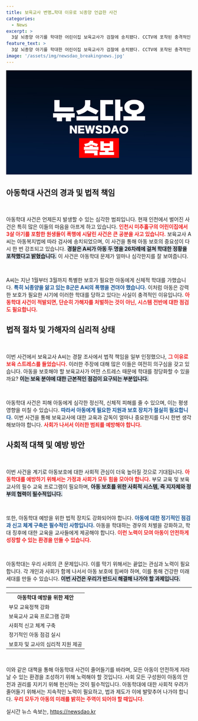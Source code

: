 ```yaml
---
title: 보육교사 변명…학대 이유로 뇌종양 언급한 사건
categories:
  - News
excerpt: >
  3살 뇌종양 아기를 학대한 어린이집 보육교사가 검찰에 송치됐다. CCTV에 포착된 충격적인 폭행 장면! 아동학대의 전말과 보육교사의 변명은 무엇일까? 클릭 필수!
feature_text: >
  3살 뇌종양 아기를 학대한 어린이집 보육교사가 검찰에 송치됐다. CCTV에 포착된 충격적인 폭행 장면! 아동학대의 전말과 보육교사의 변명은 무엇일까? 클릭 필수!
image: '/assets/img/newsdao_breakingnews.jpg'
---
```


<p><img src="/assets/img/newsdao_breakingnews.jpg" alt="ontimetimes 속보" /></p>

<h2 data-ke-size="size26">아동학대 사건의 경과 및 법적 책임</h2>

<p data-ke-size="size16">&nbsp;</p>

<p>아동학대 사건은 언제든지 발생할 수 있는 심각한 범죄입니다. 현재 인천에서 벌어진 사건은 특히 많은 이들의 마음을 아프게 하고 있습니다. <b><span style="color: #ee2323;">인천시 미추홀구의 어린이집에서 3살 아기를 포함한 원생들이 폭행에 시달린 사건은 큰 공분을 사고 있습니다.</span></b> 보육교사 A씨는 아동복지법에 따라 검사에 송치되었으며, 이 사건을 통해 아동 보호의 중요성이 다시 한 번 강조되고 있습니다. <b><span style="background-color: #21538527;">경찰은 A씨가 아동 두 명을 26차례에 걸쳐 학대한 정황을 포착했다고 밝혔습니다.</span></b> 이 사건은 아동학대 문제가 얼마나 심각한지를 잘 보여줍니다. </p>

<p data-ke-size="size16">&nbsp;</p>

<p>A씨는 지난 1월부터 3월까지 특별한 보호가 필요한 아동에게 신체적 학대를 가했습니다. <b><span style="color: #1a5490;">특히 뇌종양을 앓고 있는 B군은 A씨의 폭행을 견뎌야 했습니다.</span></b> 이처럼 아동은 강력한 보호가 필요한 시기에 이러한 학대를 당하고 있다는 사실이 충격적인 이유입니다. <b><span style="color: #ee2323;">아동학대 사건이 적발되면, 단순히 가해자를 처벌하는 것이 아닌, 시스템 전반에 대한 점검도 필요합니다.</span></b> </p>

<h2 data-ke-size="size26">법적 절차 및 가해자의 심리적 상태</h2>

<p data-ke-size="size16">&nbsp;</p>

<p>이번 사건에서 보육교사 A씨는 경찰 조사에서 법적 책임을 일부 인정했으나, <b><span style="color: #ee2323;">그 이유로 보육 스트레스를 들었습니다.</span></b> 이러한 주장에 대해 많은 이들은 여전히 의구심을 갖고 있습니다. 아동을 보호해야 할 보육교사가 어떤 스트레스 때문에 학대를 정당화할 수 있을까요? <b><span style="background-color: #21538527;">이는 보육 분야에 대한 근본적인 점검이 요구되는 부분입니다.</span></b></p>

<p data-ke-size="size16">&nbsp;</p>

<p>아동학대 사건은 피해 아동에게 심각한 정신적, 신체적 피해를 줄 수 있으며, 이는 평생 영향을 미칠 수 있습니다. <b><span style="color: #1a5490;">따라서 아동에게 필요한 지원과 보호 장치가 절실히 필요합니다.</span></b> 이번 사건을 통해 보육교사에 대한 교육과 감독이 얼마나 중요한지를 다시 한번 생각해보아야 합니다. <b><span style="color: #ee2323;">사회가 나서서 이러한 범죄를 예방해야 합니다.</span></b></p>

<h2 data-ke-size="size26">사회적 대책 및 예방 방안</h2>

<p data-ke-size="size16">&nbsp;</p>

<p>이번 사건을 계기로 아동보호에 대한 사회적 관심이 더욱 높아질 것으로 기대됩니다. <b><span style="color: #ee2323;">아동학대를 예방하기 위해서는 가정과 사회가 모두 힘을 모아야 합니다.</span></b> 부모 교육 및 보육교사의 필수 교육 프로그램이 필요하며, <b><span style="background-color: #21538527;">아동 보호를 위한 사회적 시스템, 즉 지자체와 정부의 협력이 필수적입니다.</span></b> </p>

<p data-ke-size="size16">&nbsp;</p>

<p>또한, 아동학대 예방을 위한 법적 장치도 강화되어야 합니다. <b><span style="color: #1a5490;">아동에 대한 정기적인 점검과 신고 체계 구축은 필수적인 사항입니다.</span></b> 아동을 학대하는 경우의 처벌을 강화하고, 학대 징후에 대한 교육을 교사들에게 제공해야 합니다. <b><span style="color: #ee2323;">이런 노력이 모여 아동이 안전하게 성장할 수 있는 환경을 만들 수 있습니다.</span></b></p>

<p data-ke-size="size16">&nbsp;</p>

<p>아동학대는 우리 사회의 큰 문제입니다. 이를 막기 위해서는 끝없는 관심과 노력이 필요합니다. 각 개인과 사회가 함께 나서서 아동 보호에 힘써야 하며, 이를 통해 건강한 미래 세대를 만들 수 있습니다. <b><span style="background-color: #21538527;">이번 사건은 우리가 반드시 해결해 나가야 할 과제입니다.</span></b> </p>

<hr>

<table style="width:100%;">
  <tr>
    <td style="text-align: center; height: 17px;"><b>아동학대 예방을 위한 제안</b></td>
  </tr>
  <tr>
    <td>부모 교육정책 강화</td>
  </tr>
  <tr>
    <td>보육교사 교육 프로그램 강화</td>
  </tr>
  <tr>
    <td>사회적 신고 체계 구축</td>
  </tr>
  <tr>
    <td>정기적인 아동 점검 실시</td>
  </tr>
  <tr>
    <td>보호자 및 교사의 심리적 지원 제공</td>
  </tr>
</table>

<p data-ke-size="size16">&nbsp;</p>

<p>이와 같은 대책을 통해 아동학대 사건이 줄어들기를 바라며, 모든 아동이 안전하게 자라날 수 있는 환경을 조성하기 위해 노력해야 할 것입니다. 사회 모든 구성원이 아동의 안전과 권리를 지키기 위해 헌신하는 것이 필수적입니다. 아동학대에 대한 사회적 우려가 줄어들기 위해서는 지속적인 노력이 필요하고, 법과 제도가 이에 발맞추어 나가야 합니다. <b><span style="color: #ee2323;">우리 모두가 아동의 미래를 밝히는 주역이 되어야 할 때입니다.</span></b></p>
실시간 뉴스 속보는, <a href="https://newsdao.kr" rel="dofollow">https://newsdao.kr</a>


